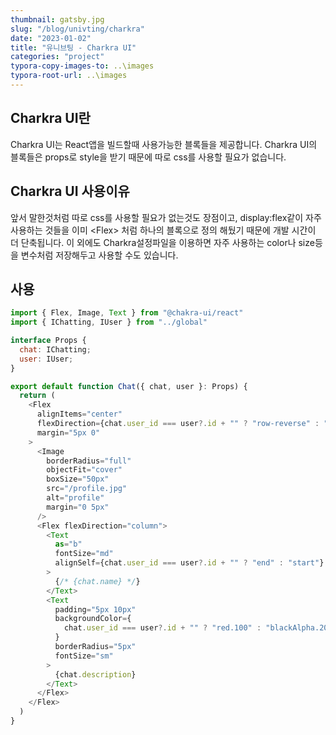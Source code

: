 ```yaml
---
thumbnail: gatsby.jpg
slug: "/blog/univting/charkra"
date: "2023-01-02"
title: "유니브팅 - Charkra UI"
categories: "project"
typora-copy-images-to: ..\images
typora-root-url: ..\images
---
```


## Charkra UI란

Charkra UI는 React앱을 빌드할때 사용가능한 블록들을 제공합니다. Charkra UI의 블록들은 props로 style을 받기 때문에 따로 css를 사용할 필요가 없습니다.

## Charkra UI 사용이유

앞서 말한것처럼 따로 css를 사용할 필요가 없는것도 장점이고, display:flex같이 자주 사용하는 것들을 이미 \<Flex> 처럼 하나의 블록으로 정의 해뒀기 때문에 개발 시간이 더 단축됩니다.
이 외에도 Charkra설정파일을 이용하면 자주 사용하는 color나 size등을 변수처럼 저장해두고 사용할 수도 있습니다.

## 사용

```javascript
import { Flex, Image, Text } from "@chakra-ui/react"
import { IChatting, IUser } from "../global"

interface Props {
  chat: IChatting;
  user: IUser;
}

export default function Chat({ chat, user }: Props) {
  return (
    <Flex
      alignItems="center"
      flexDirection={chat.user_id === user?.id + "" ? "row-reverse" : "row"}
      margin="5px 0"
    >
      <Image
        borderRadius="full"
        objectFit="cover"
        boxSize="50px"
        src="/profile.jpg"
        alt="profile"
        margin="0 5px"
      />
      <Flex flexDirection="column">
        <Text
          as="b"
          fontSize="md"
          alignSelf={chat.user_id === user?.id + "" ? "end" : "start"}
        >
          {/* {chat.name} */}
        </Text>
        <Text
          padding="5px 10px"
          backgroundColor={
            chat.user_id === user?.id + "" ? "red.100" : "blackAlpha.200"
          }
          borderRadius="5px"
          fontSize="sm"
        >
          {chat.description}
        </Text>
      </Flex>
    </Flex>
  )
}
```
